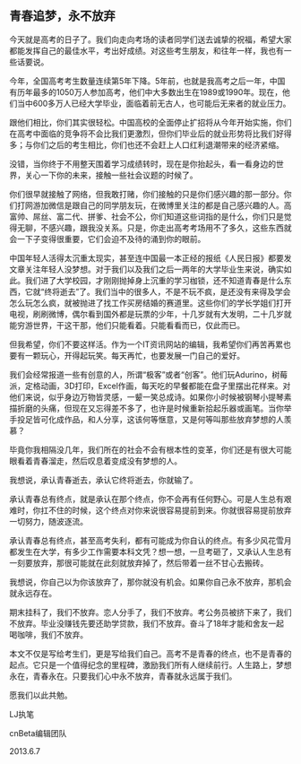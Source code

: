 ---
---
青春追梦，永不放弃
--

今天就是高考的日子了。我们向走向考场的读者同学们送去诚挚的祝福，希望大家都能发挥自己的最佳水平，考出好成绩。对这些考生朋友，和往年一样，我也有一些话要说。

今年，全国高考考生数量连续第5年下降。5年前，也就是我高考之后一年，中国有历年最多的1050万人参加高考，他们中大多数出生在1989或1990年。现在，他们当中600多万人已经大学毕业，面临着前无古人，也可能后无来者的就业压力。

跟他们相比，你们其实很轻松。中国高校的全面停止扩招将从今年开始实施，你们在高考中面临的竞争将不会比我们更激烈，但你们毕业后的就业形势将比我们好得多；与你们之后的考生相比，你们也还不会赶上人口红利退潮带来的经济紧缩。

没错，当你终于不用整天围着学习成绩转时，现在是你抬起头，看一看身边的世界，关心一下你的未来，接触一些社会议题的时候了。

你们很早就接触了网络，但我敢打赌，你们接触的只是你们感兴趣的那一部分。你们打网游加微信是跟自己的同学朋友玩，在微博里关注的都是自己感兴趣的人。高富帅、屌丝、富二代、拼爹、社会不公，你们知道这些词指的是什么，你们只是觉得无聊，不感兴趣，跟我没关系。只是，你走出高考考场用不了多久，这些东西就会一下子变得很重要，它们会迫不及待的涌到你的眼前。

中国年轻人活得太沉重太现实，甚至连中国最一本正经的报纸《人民日报》都要发文章关注年轻人没梦想。对于我们以及我们之后一两年的大学毕业生来说，确实如此。我们进了大学校园，才刚刚抛掉身上沉重的学习枷锁，还不知道青春是什么东西，它就“终将逝去”了。我们当中的很多人，不是不玩不疯，是还没有来得及学会怎么玩怎么疯，就被抛进了找工作买房结婚的赛道里。这些你们的学长学姐们打开电视，刷刷微博，偶尔看到国外都是玩票的少年，十几岁就有大发明，二十几岁就能穷游世界，干这干那，他们只能看着。只能看看而已，仅此而已。

但我希望，你们不要这样活。作为一个IT资讯网站的编辑，我希望你们再苦再累也要有一颗玩心，开得起玩笑。每天再忙，也要发展一门自己的爱好。

我们会经常报道一些有创意的人，所谓“极客”或者“创客”。他们玩Adurino，树莓派，定格动画，3D打印，Excel作画，每天吃的早餐都能在盘子里摆出花样来。对他们来说，似乎身边万物皆灵感，一颦一笑总成诗。如果你小时候被钢琴小提琴素描折磨的头痛，但现在又忘得差不多了，也许是时候重新拾起乐器或画笔。当你举手投足皆可化成作品，和人分享，这该何等惬意，又是何等叫那些放弃梦想的人羡慕？

毕竟你我相隔没几年，我们所在的社会不会有根本性的变革，你们还是有很大可能眼看着青春溜走，然后叹息着变成没有梦想的人。

我想说，承认青春逝去，承认它终将逝去，你就输了。

承认青春总有终点，就是承认在那个终点，你不会再有任何野心。可是人生总有艰难时，你扛不住的时候，这个终点对你来说很容易提前到来。你就很容易提前放弃一切努力，随波逐流。

承认青春总有终点，甚至高考失利，都有可能成为你自认的终点。有多少风花雪月都发生在大学，有多少工作需要本科文凭？想一想，一旦考砸了，又承认人生总有一刻要放弃，那很可能就在此刻就放弃掉了，然后带着一丝不甘心去搬砖。

我想说，你自己以为你该放弃了，那你就没有机会。如果你自己永不放弃，那机会就永远存在。

期末挂科了，我们不放弃。恋人分手了，我们不放弃。考公务员被挤下来了，我们不放弃。毕业没赚钱先要还助学贷款，我们不放弃。奋斗了18年才能和舍友一起喝咖啡，我们不放弃。

本文不仅是写给考生们，更是写给我们自己。高考不是青春的终点，也不是青春的起点。它只是一个值得纪念的里程碑，激励我们所有人继续前行。人生路上，梦想永在，青春永在。只要我们心中永不放弃，青春就永远属于我们。

愿我们以此共勉。

LJ执笔

cnBeta编辑团队

2013.6.7

